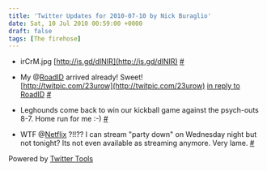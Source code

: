 ```yaml
---
title: 'Twitter Updates for 2010-07-10 by Nick Buraglio'
date: Sat, 10 Jul 2010 00:59:00 +0000
draft: false
tags: [The firehose]
---
```


  
*   irCrM.jpg [http://is.gd/dlNIR](http://is.gd/dlNIR) [#](http://twitter.com/buraglio/statuses/18136405173)
  
*   My @[RoadID](http://twitter.com/RoadID) arrived already! Sweet!  
    [http://twitpic.com/23urow](http://twitpic.com/23urow) [in reply to RoadID](http://twitter.com/RoadID/statuses/18139058545) [#](http://twitter.com/buraglio/statuses/18151091568)
  
*   Leghounds come back to win our kickball game against the psych-outs 8-7. Home run for me :-) [#](http://twitter.com/buraglio/statuses/18159400622)
  
*   WTF @[Netflix](http://twitter.com/Netflix) ?!!?? I can stream "party down" on Wednesday night but not tonight? Its not even available as streaming anymore. Very lame. [#](http://twitter.com/buraglio/statuses/18166743213)
  

  

Powered by [Twitter Tools](http://alexking.org/projects/wordpress)